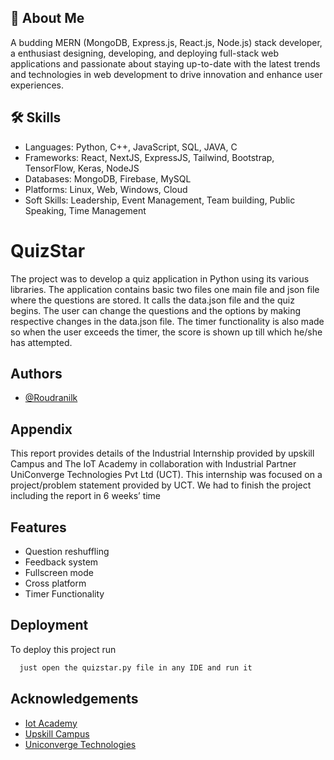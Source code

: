 
## 🚀 About Me
A budding MERN (MongoDB, Express.js, React.js, Node.js) stack developer, a enthusiast designing, developing, and deploying full-stack web applications and passionate about staying up-to-date with the latest trends and technologies in web development to drive innovation and enhance user experiences.


## 🛠 Skills
- Languages: Python, C++, JavaScript, SQL, JAVA, C
- Frameworks: React, NextJS, ExpressJS, Tailwind, Bootstrap, TensorFlow, Keras, NodeJS
- Databases: MongoDB, Firebase, MySQL
- Platforms: Linux, Web, Windows, Cloud
- Soft Skills: Leadership, Event Management, Team building, Public Speaking, Time Management


# QuizStar

The project was to develop a quiz application in Python using its various libraries. The application contains basic two files one main file and json file where the questions are stored. It calls the data.json file and the quiz begins. The user can change the questions and the options by making respective changes in the data.json file. The timer functionality is also made so when the user exceeds the timer, the score is shown up till which he/she has attempted.


## Authors

- [@Roudranilk](https://www.github.com/Roudranilk)


## Appendix


This report provides details of the Industrial Internship provided by upskill Campus and The IoT Academy in collaboration with Industrial Partner UniConverge Technologies Pvt Ltd (UCT). This internship was focused on a project/problem statement provided by UCT. We had to finish the project including the report in 6 weeks’ time
## Features

- Question reshuffling
- Feedback system
- Fullscreen mode
- Cross platform
- Timer Functionality

## Deployment

To deploy this project run

```bash
  just open the quizstar.py file in any IDE and run it
```


## Acknowledgements

 - [Iot Academy](https://www.theiotacademy.co/)
 - [Upskill Campus](https://www.upskillcampus.com/)
 - [Uniconverge Technologies](https://www.uniconvergetech.in/)

